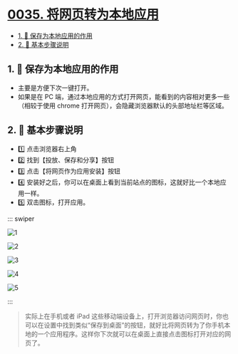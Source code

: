 # [0035. 将网页转为本地应用](https://github.com/Tdahuyou/TNotes.chrome/tree/main/notes/0035.%20%E5%B0%86%E7%BD%91%E9%A1%B5%E8%BD%AC%E4%B8%BA%E6%9C%AC%E5%9C%B0%E5%BA%94%E7%94%A8)

<!-- region:toc -->

- [1. 📒 保存为本地应用的作用](#1--保存为本地应用的作用)
- [2. 📒 基本步骤说明](#2--基本步骤说明)

<!-- endregion:toc -->

## 1. 📒 保存为本地应用的作用

- 主要是方便下次一键打开。
- 如果是在 PC 端，通过本地应用的方式打开网页，能看到的内容相对更多一些（相较于使用 chrome 打开网页），会隐藏浏览器默认的头部地址栏等区域。

## 2. 📒 基本步骤说明

- 1️⃣ 点击浏览器右上角
- 2️⃣ 找到【投放、保存和分享】按钮
- 3️⃣ 点击【将网页作为应用安装】按钮
- 4️⃣ 安装好之后，你可以在桌面上看到当前站点的图标，这就好比一个本地应用一样。
- 5️⃣ 双击图标，打开应用。

::: swiper

![1](https://cdn.jsdelivr.net/gh/tnotesjs/imgs@main/2025-02-07-22-46-50.png)

![2](https://cdn.jsdelivr.net/gh/tnotesjs/imgs@main/2025-02-07-22-46-02.png)

![3](https://cdn.jsdelivr.net/gh/tnotesjs/imgs@main/2025-02-07-22-48-18.png)

![4](https://cdn.jsdelivr.net/gh/tnotesjs/imgs@main/2025-02-07-22-48-52.png)

![5](https://cdn.jsdelivr.net/gh/tnotesjs/imgs@main/2025-02-07-22-49-28.png)

:::

> 实际上在手机或者 iPad 这些移动端设备上，打开浏览器访问网页时，你也可以在设置中找到类似“保存到桌面”的按钮，就好比将网页转为了你手机本地的一个应用程序。这样你下次就可以在桌面上直接点击图标打开对应的网页了。
